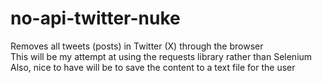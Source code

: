# no-api-twitter-nuke
Removes all tweets (posts) in Twitter (X) through the browser  
This will be my attempt at using the requests library rather than Selenium  
Also, nice to have will be to save the content to a text file for the user
